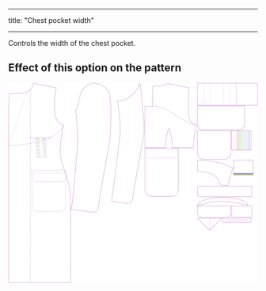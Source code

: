 ***

title: "Chest pocket width"

***

Controls the width of the chest pocket.

## Effect of this option on the pattern

![This image shows the effect of this option by superimposing several variants that have a different value for this option](carlton_chestpocketwidth_sample.svg "Effect of this option on the pattern")
